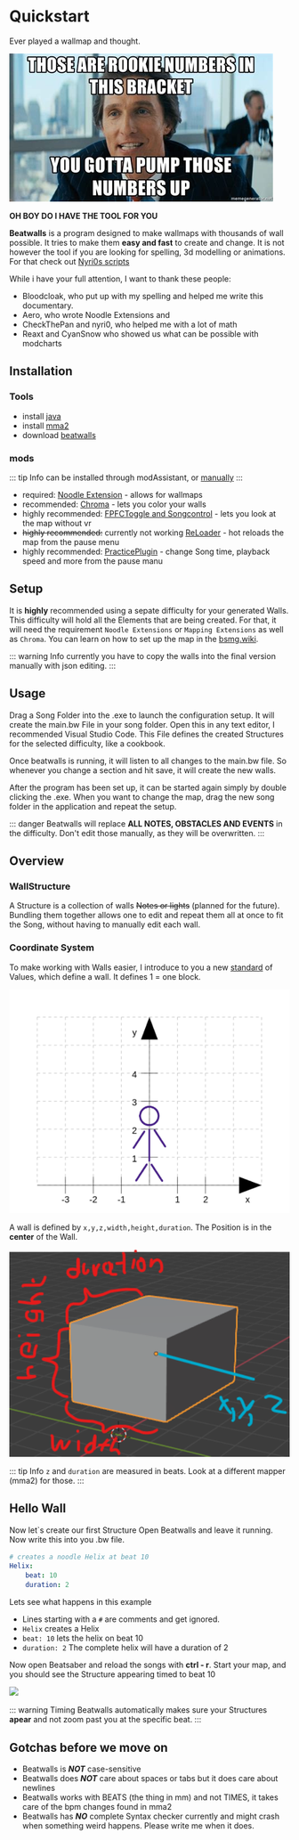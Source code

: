 # Quickstart

Ever played a wallmap and thought.

![Rookie Numbers](./images/rooki_numbers.jpg)

__OH BOY DO I HAVE THE TOOL FOR YOU__

__Beatwalls__ is a program designed to make wallmaps with thousands of wall possible.
It tries to make them __easy and fast__ to create and change.
It is not however the tool if you are looking for spelling, 3d modelling or animations.
For that check out [Nyri0s scripts](https://github.com/Nyrio/beat-saber-mapping-scripts/tree/7456bedb00371914ed27e28ebc3cf28f0b4b42e5)

While i have your full attention, I want to thank these people:
- Bloodcloak, who put up with my spelling and helped me write this documentary.
- Aero, who wrote Noodle Extensions and 
- CheckThePan and nyri0, who helped me with a lot of math
- Reaxt and CyanSnow who showed us what can be possible with modcharts

## Installation

### Tools

- install [java](https://java.com/en/download/)
- install [mma2](https://bsmg.wiki/mapping/mediocre-map-assistant.html#editor-setup)
- download [beatwalls](https://github.com/spookyGh0st/beatwalls/releases/)

### mods
::: tip Info
can be installed through modAssistant, 
or [manually](https://bsmg.wiki/pc-modding.html#install-mods)
:::

- required: [Noodle Extension](https://github.com/Aeroluna/NoodleExtensions) - allows for wallmaps
- recommended: [Chroma](https://github.com/Aeroluna/chroma) - lets you color your walls
- highly recommended: [FPFCToggle and Songcontrol](https://github.com/Auros/SiraUtil#songcontrol) - lets you look at the map without vr
- ~~highly recommended:~~ currently not working [ReLoader](https://github.com/Kylemc1413/ReLoader) - hot reloads the map from the pause menu
- highly recommended: [PracticePlugin](https://github.com/Kylemc1413/PracticePlugin) - change Song time, playback speed and more from the pause manu

## Setup

It is __highly__ recommended using a sepate difficulty for your generated Walls.
This difficulty will hold all the Elements that are being created.
For that, it will need the requirement `Noodle Extensions` or `Mapping Extensions` as well as `Chroma`.
You can learn on how to set up the map in the [bsmg.wiki](https://bsmg.wiki/mapping/extended-mapping.html#set-up).

::: warning Info
currently you have to copy the walls into the final version manually with json editing.
::: 

## Usage

Drag a Song Folder into the .exe to launch the configuration setup. 
It will create the main.bw File in your song folder. Open this in any text editor, I recommended Visual Studio Code.
This File defines the created Structures for the selected difficulty, like a cookbook.

Once beatwalls is running, it will listen to all changes to the main.bw file.
So whenever you change a section and hit save, it will create the new walls.

After the program has been set up, it can be started again simply by double clicking the .exe.
When you want to change the map, drag the new song folder in the application and repeat the setup.

::: danger
Beatwalls will replace **ALL NOTES, OBSTACLES AND EVENTS** in the difficulty.
Don't edit those manually, as they will be overwritten.
:::

## Overview

### WallStructure 

A Structure is a collection of walls ~~Notes or lights~~ (planned for the future).
Bundling them together allows one to  edit and repeat them all at once to fit the Song, without having to manually edit each wall. 

### Coordinate System

To make working with Walls easier, I introduce to you a new [standard](https://xkcd.com/927) of Values, which define a wall. It defines 1 = one block.

![something like this](./images/grid.png)

A wall is defined by `x,y,z,width,height,duration`.
The Position is in the **center** of the Wall.

![](./images/wall.png)

::: tip Info
`z` and `duration` are measured in beats.
Look at a different mapper (mma2) for those.
:::

## Hello Wall

Now let`s create our first Structure
Open Beatwalls and leave it running.
Now write this into you .bw file.

```yaml
# creates a noodle Helix at beat 10
Helix:
    beat: 10
    duration: 2
```

Lets see what happens in this example
 * Lines starting with a `#` are comments and get ignored.
 * `Helix` creates a Helix 
 * `beat: 10` lets the helix on beat 10
 * `duration: 2` The complete helix will have a duration of 2
 
Now open Beatsaber and reload the songs with **ctrl - r**.
Start your map, and you should see the Structure appearing timed to beat 10

![](images/helix.gif)
 
::: warning Timing
Beatwalls automatically makes sure your Structures __apear__ and not zoom past you at the specific beat.
::: 

## Gotchas before we move on

- Beatwalls is ***NOT*** case-sensitive
- Beatwalls does ***NOT*** care about spaces or tabs but it does care about newlines
- Beatwalls works with BEATS (the thing in mm) and not TIMES, it takes care of the bpm changes found in mma2
- Beatwalls has ***NO*** complete Syntax checker currently and might crash when something weird happens. Please write me when it does.
    
